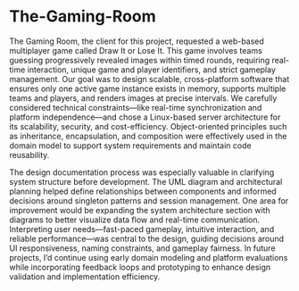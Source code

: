 # The-Gaming-Room
The Gaming Room, the client for this project, requested a web-based multiplayer game called Draw It or Lose It. This game involves teams guessing progressively revealed images within timed rounds, requiring real-time interaction, unique game and player identifiers, and strict gameplay management. Our goal was to design scalable, cross-platform software that ensures only one active game instance exists in memory, supports multiple teams and players, and renders images at precise intervals. We carefully considered technical constraints—like real-time synchronization and platform independence—and chose a Linux-based server architecture for its scalability, security, and cost-efficiency. Object-oriented principles such as inheritance, encapsulation, and composition were effectively used in the domain model to support system requirements and maintain code reusability.

The design documentation process was especially valuable in clarifying system structure before development. The UML diagram and architectural planning helped define relationships between components and informed decisions around singleton patterns and session management. One area for improvement would be expanding the system architecture section with diagrams to better visualize data flow and real-time communication. Interpreting user needs—fast-paced gameplay, intuitive interaction, and reliable performance—was central to the design, guiding decisions around UI responsiveness, naming constraints, and gameplay fairness. In future projects, I’d continue using early domain modeling and platform evaluations while incorporating feedback loops and prototyping to enhance design validation and implementation efficiency.
